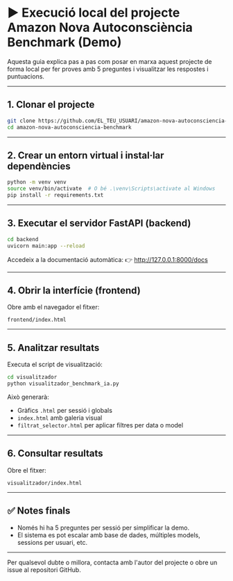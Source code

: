 # ▶️ Execució local del projecte Amazon Nova Autoconsciència Benchmark (Demo)

Aquesta guia explica pas a pas com posar en marxa aquest projecte de forma local per fer proves amb 5 preguntes i visualitzar les respostes i puntuacions.

---

## 1. Clonar el projecte

```bash
git clone https://github.com/EL_TEU_USUARI/amazon-nova-autoconsciencia-benchmark.git
cd amazon-nova-autoconsciencia-benchmark
```

---

## 2. Crear un entorn virtual i instal·lar dependències

```bash
python -m venv venv
source venv/bin/activate  # O bé .\venv\Scripts\activate al Windows
pip install -r requirements.txt
```

---

## 3. Executar el servidor FastAPI (backend)

```bash
cd backend
uvicorn main:app --reload
```

Accedeix a la documentació automàtica:
👉 http://127.0.0.1:8000/docs

---

## 4. Obrir la interfície (frontend)

Obre amb el navegador el fitxer:

```
frontend/index.html
```

---

## 5. Analitzar resultats

Executa el script de visualització:

```bash
cd visualitzador
python visualitzador_benchmark_ia.py
```

Això generarà:
- Gràfics `.html` per sessió i globals
- `index.html` amb galeria visual
- `filtrat_selector.html` per aplicar filtres per data o model

---

## 6. Consultar resultats

Obre el fitxer:

```
visualitzador/index.html
```

---

## ✅ Notes finals

- Només hi ha 5 preguntes per sessió per simplificar la demo.
- El sistema es pot escalar amb base de dades, múltiples models, sessions per usuari, etc.

---

Per qualsevol dubte o millora, contacta amb l'autor del projecte o obre un issue al repositori GitHub.
